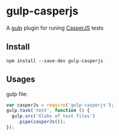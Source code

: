 # gulp-casperjs

A [gulp](https://github.com/gulpjs/gulp) plugin for runing [CasperJS](https://github.com/n1k0/casperjs) tests

## Install

```
npm install --save-dev gulp-casperjs
```
## Usages

gulp file:

```js
var casperJs = require('gulp-casperjs');
gulp.task('test', function () {
  gulp.src('Globs of test files')
    .pipe(casperJs());
});

```